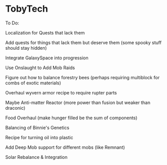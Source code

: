 # TobyTech
 To Do:
 
Localization for Quests that lack them

Add quests for things that lack them but deserve them (some spooky stuff should stay hidden)

Integrate GalaxySpace into progression

Use Onslaught to Add Mob Raids

Figure out how to balance forestry bees (perhaps requiring multiblock for combs of exotic materials)

Overhaul wyvern armor recipe to require rupter parts

Maybe Anti-matter Reactor (more power than fusion but weaker than draconic)

Food Overhaul (make hunger filled be the sum of components)

Balancing of Binnie's Genetics

Recipe for turning oil into plastic

Add Deep Mob support for different mobs (like Remnant)

Solar Rebalance & Integration
